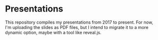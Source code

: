 # Presentations

This repository compiles my presentations from 2017 to present. For now, I'm uploading the slides as PDF files, but I intend to migrate it to a more dynamic option, maybe with a tool like reveal.js.

